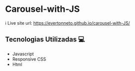 # Carousel-with-JS

ℹ️ Live site url: https://evertonneto.github.io/carousel-with-JS/

## Tecnologias Utilizadas 💻

- Javascript
- Responsive CSS
- Html
